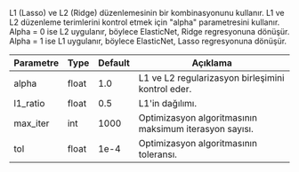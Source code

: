 L1 (Lasso) ve L2 (Ridge) düzenlemesinin bir kombinasyonunu kullanır. L1 ve L2 düzenleme terimlerini kontrol etmek için "alpha" parametresini kullanır.
Alpha = 0 ise L2 uygulanır, böylece ElasticNet, Ridge regresyonuna dönüşür. Alpha = 1 ise L1 uygulanır, böylece ElasticNet, Lasso regresyonuna dönüşür.

| Parametre | Type | Default | Açıklama |
| ---- | ---- | ---- | ---- |
| alpha | float | 1.0 | L1 ve L2 regularizasyon birleşimini kontrol eder. |
| l1_ratio | float | 0.5 | L1'in dağılımı. |
| max_iter | int | 1000 | Optimizasyon algoritmasının maksimum iterasyon sayısı. |
| tol | float | 1e-4 | Optimizasyon algoritmasının toleransı. |
